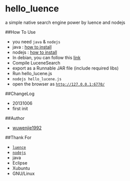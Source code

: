 hello_luence
============

a simple native search engine power by luence and nodejs

##How To Use
 * you need `java` & `nodejs`
  * java : [how to install](http://openjdk.java.net/install/)
  * nodejs : [how to install](https://github.com/joyent/node/blob/master/README.md)
  * In debian, you can follow this [link](https://github.com/joyent/node/wiki/Installing-Node.js-via-package-manager#ubuntu-mint-elementary-os)
 * Compile LuceneSearch
  * export as a Runnable JAR file (include required libs)
 * Run hello_lucene.js
  * `nodejs hello_lucene.js`
  * open the browser as [`http://127.0.0.1:6770/`](http://127.0.0.1:6770/)

##ChangeLog
 * 20131006 
  * first init

##Author
 * [wuwenjie1992](http://wuwenjie.tk)
 
##Thank For
 * [`luence`](http://lucene.apache.org/)
 * [`nodejs`](http://nodejs.org)
 * java
 * Eclipse
 * Xubuntu
 * GNU/Linux
